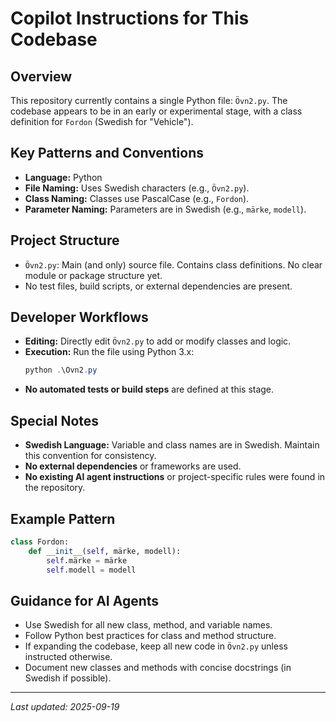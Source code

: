 # Copilot Instructions for This Codebase

## Overview
This repository currently contains a single Python file: `Övn2.py`. The codebase appears to be in an early or experimental stage, with a class definition for `Fordon` (Swedish for "Vehicle").

## Key Patterns and Conventions
- **Language:** Python
- **File Naming:** Uses Swedish characters (e.g., `Övn2.py`).
- **Class Naming:** Classes use PascalCase (e.g., `Fordon`).
- **Parameter Naming:** Parameters are in Swedish (e.g., `märke`, `modell`).

## Project Structure
- `Övn2.py`: Main (and only) source file. Contains class definitions. No clear module or package structure yet.
- No test files, build scripts, or external dependencies are present.

## Developer Workflows
- **Editing:** Directly edit `Övn2.py` to add or modify classes and logic.
- **Execution:** Run the file using Python 3.x:
  ```powershell
  python .\Övn2.py
  ```
- **No automated tests or build steps** are defined at this stage.

## Special Notes
- **Swedish Language:** Variable and class names are in Swedish. Maintain this convention for consistency.
- **No external dependencies** or frameworks are used.
- **No existing AI agent instructions** or project-specific rules were found in the repository.

## Example Pattern
```python
class Fordon:
    def __init__(self, märke, modell):
        self.märke = märke
        self.modell = modell
```

## Guidance for AI Agents
- Use Swedish for all new class, method, and variable names.
- Follow Python best practices for class and method structure.
- If expanding the codebase, keep all new code in `Övn2.py` unless instructed otherwise.
- Document new classes and methods with concise docstrings (in Swedish if possible).

---
_Last updated: 2025-09-19_
